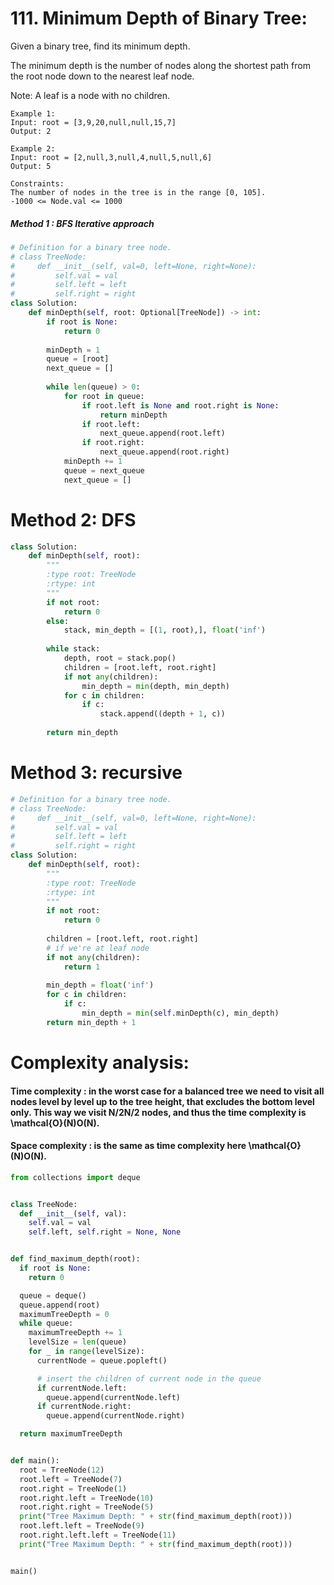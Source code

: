 # 111. Minimum Depth of Binary Tree:

Given a binary tree, find its minimum depth.

The minimum depth is the number of nodes along the shortest path from the root node down to the nearest leaf node.

Note: A leaf is a node with no children.
```
Example 1:
Input: root = [3,9,20,null,null,15,7]
Output: 2
```
```
Example 2:
Input: root = [2,null,3,null,4,null,5,null,6]
Output: 5
```
 
```
Constraints:
The number of nodes in the tree is in the range [0, 105].
-1000 <= Node.val <= 1000
```


##### Method 1 : BFS Iterative approach 
```python
# Definition for a binary tree node.
# class TreeNode:
#     def __init__(self, val=0, left=None, right=None):
#         self.val = val
#         self.left = left
#         self.right = right
class Solution:
    def minDepth(self, root: Optional[TreeNode]) -> int:
        if root is None:
            return 0
        
        minDepth = 1
        queue = [root]
        next_queue = []
        
        while len(queue) > 0:
            for root in queue:
                if root.left is None and root.right is None:
                    return minDepth
                if root.left:
                    next_queue.append(root.left)
                if root.right:
                    next_queue.append(root.right)
            minDepth += 1
            queue = next_queue
            next_queue = []
```

# Method 2: DFS
```python
class Solution:
    def minDepth(self, root):
        """
        :type root: TreeNode
        :rtype: int
        """
        if not root:
            return 0
        else:
            stack, min_depth = [(1, root),], float('inf')
        
        while stack:
            depth, root = stack.pop()
            children = [root.left, root.right]
            if not any(children):
                min_depth = min(depth, min_depth)
            for c in children:
                if c:
                    stack.append((depth + 1, c))
        
        return min_depth 
```

# Method 3: recursive
```python
# Definition for a binary tree node.
# class TreeNode:
#     def __init__(self, val=0, left=None, right=None):
#         self.val = val
#         self.left = left
#         self.right = right
class Solution:
    def minDepth(self, root):
        """
        :type root: TreeNode
        :rtype: int
        """
        if not root: 
            return 0 
        
        children = [root.left, root.right]
        # if we're at leaf node
        if not any(children):
            return 1
        
        min_depth = float('inf')
        for c in children:
            if c:
                min_depth = min(self.minDepth(c), min_depth)
        return min_depth + 1 
```

# Complexity analysis:

#### Time complexity : in the worst case for a balanced tree we need to visit all nodes level by level up to the tree height, that excludes the bottom level only. This way we visit N/2N/2 nodes, and thus the time complexity is \mathcal{O}(N)O(N).

#### Space complexity : is the same as time complexity here \mathcal{O}(N)O(N).

```python
from collections import deque


class TreeNode:
  def __init__(self, val):
    self.val = val
    self.left, self.right = None, None


def find_maximum_depth(root):
  if root is None:
    return 0

  queue = deque()
  queue.append(root)
  maximumTreeDepth = 0
  while queue:
    maximumTreeDepth += 1
    levelSize = len(queue)
    for _ in range(levelSize):
      currentNode = queue.popleft()

      # insert the children of current node in the queue
      if currentNode.left:
        queue.append(currentNode.left)
      if currentNode.right:
        queue.append(currentNode.right)

  return maximumTreeDepth


def main():
  root = TreeNode(12)
  root.left = TreeNode(7)
  root.right = TreeNode(1)
  root.right.left = TreeNode(10)
  root.right.right = TreeNode(5)
  print("Tree Maximum Depth: " + str(find_maximum_depth(root)))
  root.left.left = TreeNode(9)
  root.right.left.left = TreeNode(11)
  print("Tree Maximum Depth: " + str(find_maximum_depth(root)))


main()

```
